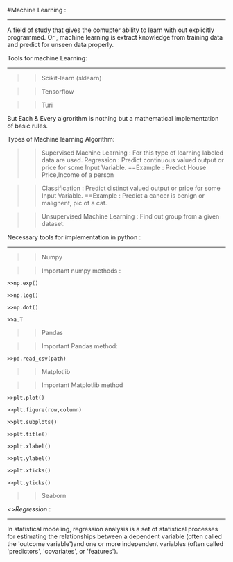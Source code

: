 #Machine Learning :
******************************************************************************************************************************
A field of study that gives the comupter ability to learn with out explicitly programmed.
Or , machine learning is extract knowledge from training data and predict for unseen data properly.

Tools for machine Learning:
******************************************************************************************************************************
>>Scikit-learn (sklearn)

>>Tensorflow

>>Turi

But Each & Every algrorithm is nothing but a mathematical implementation of basic rules.

Types of Machine learning Algorithm:
>>Supervised Machine Learning : For this type of learning labeled data are used.
  >>Regression     : Predict continuous valued output or price for some Input Variable.
    ==Example : Predict House Price,Income of a person
    
  >>Classification : Predict distinct valued output or price for some Input Variable.
    ==Example : Predict a cancer is benign or malignent, pic of a cat.
    
>>Unsupervised Machine Learning : Find out group from a given dataset.

Necessary tools for implementation in python :
******************************************************************************************************************************
>>Numpy

  >>Important numpy methods :
  
    >>np.exp()
    
    >>np.log()
    
    >>np.dot()
    
    >>a.T
    
>>Pandas

  >>Important Pandas method:
  
    >>pd.read_csv(path)
>>Matplotlib

  >>Important Matplotlib method
  
    >>plt.plot()
    
    >>plt.figure(row,column)
    
    >>plt.subplots()
    
    >>plt.title()
    
    >>plt.xlabel()
    
    >>plt.ylabel()
    
    >>plt.xticks()
    
    >>plt.yticks()
    
>>Seaborn

<>*Regression* :
******************************************************************************************************************************
In statistical modeling, regression analysis is a set of statistical processes for estimating the relationships between a dependent
variable (often called the 'outcome variable')and one or more independent variables (often called 'predictors', 'covariates', or 
'features').
